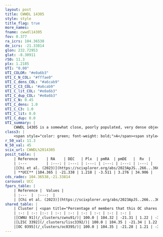 ```yaml
---
layout: post
title: CWWDL 14305
style: style
title_flag: true
more_names: 
fname: cwwdl14305
fov: 0.377
ra_icrs: 104.36538
de_icrs: -21.33814
glon: 232.72953
glat: -8.30911
r50: 11.3
plx: 1.2185
UTI: "0.00"
UTI_COLOR: "#e0a6b3"
UTI_C_N_COL: "#fffae0"
UTI_C_dens_COL: "#a6cab9"
UTI_C_C3_COL: "#a6cab9"
UTI_C_lit_COL: "#e0a6b3"
UTI_C_dup_COL: "#e0a6b3"
UTI_C_N: 0.45
UTI_C_dens: 1.0
UTI_C_C3: 1.0
UTI_C_lit: 0.0
UTI_C_dup: 0.0
UTI_summary: |
    CWWDL 14305 is a somewhat close, poorly populated, very dense object of very high C3 quality. It was recently reported in the literature.<br><br><span style="color: #99180f; font-weight: bold;">Warning: </span>This is very likely a duplicate object, which shares a large percentage of members with at least one previously reported entry.
class3: |
    <span style="color: green; font-weight: bold;">A</span><span style="color: green; font-weight: bold;">A</span>
r_50_val: 11.3
N_50_val: 45
scix_url: CWWDL%2014305
posit_table: |
    | Reference    | RA    | DEC   | Plx  | pmRA  | pmDE   |  Rv  |
    | :---         | :---: | :---: | :---: | :---: | :---: | :---: |
    |[Chi et al. (2023)](https://scixplorer.org/abs/2023ApJS..266...36C) | 104.343 | -21.325 | 1.23 | -3.523 | 3.293 | 36.603 |
    | **UCC** |104.365 | -21.338 | 1.218 | -3.511 | 3.276 | 34.906 | 
cds_radec: 104.36538,-21.33814
carousel: UCC
fpars_table: |
    | Reference |  Values |
    | :---  |  :---:  |
    | [Chi et al. (2023)](https://scixplorer.org/abs/2023ApJS..266...36C) | `logAge=6.42, Z=-0.4` |
shared_table: |
    | Cluster | <span title="Percentage of members that this OC shares with the ones listed">%</span>   | RA   | DEC   | Plx   | pmRA  | pmDE  | Rv | UTI |
    | :-: | :-: |:-: | :-: | :-: | :-: | :-: | :-: | :-: |
    |[CWNU 91](/_clusters/cwnu91/)| 100.0 | 104.32 | -21.31 | 1.22 | -3.45 | 3.25 | 36.54 |0.1 |
    |[LISC 3392](/_clusters/lisc3392/)| 100.0 | 104.35 | -21.34 | 1.22 | -3.46 | 3.25 | 36.61 |0.56 |
    |[OC 0395](/_clusters/oc0395/)| 100.0 | 104.35 | -21.28 | 1.21 | -3.49 | 3.26 | 36.28 |0.0 |
---
```

